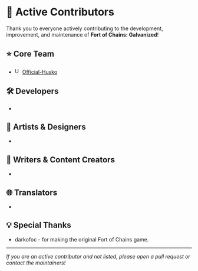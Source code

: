 # 👥 Active Contributors

Thank you to everyone actively contributing to the development, improvement, and maintenance of **Fort of Chains: Galvanized**!

## ⭐ Core Team

- <img src="https://avatars.githubusercontent.com/u/27901510?s=400&u=30bbc876632c8cc1538bbaa1ee02842c50df7fa7&v=4" width="16" height="16" alt="USERNAME" /> [Official-Husko](https://github.com/Official-Husko)

## 🛠️ Developers

- 

## 🎨 Artists & Designers

- 

## 📝 Writers & Content Creators

- 

## 🌐 Translators

- 

## 💡 Special Thanks

- darkofoc - for making the original Fort of Chains game.

---

_If you are an active contributor and not listed, please open a pull request or contact the maintainers!_
